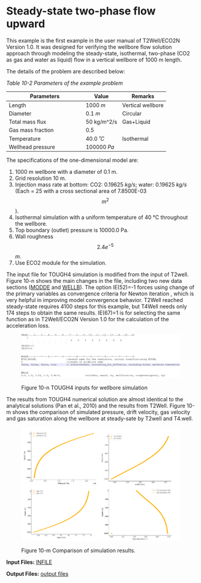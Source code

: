 # Steady-state two-phase flow upward

This example is the first example in the user manual of T2Well/ECO2N Version 1.0. It was designed for verifying the wellbore flow solution approach through modeling the steady-state, isothermal, two-phase (CO2 as gas and water as liquid) flow in a vertical wellbore of 1000 m length.&#x20;

The details of the problem are described below:

_Table 10-2 Parameters of the example problem_

<table><thead><tr><th width="191">Parameters</th><th>Value</th><th>Remarks</th></tr></thead><tbody><tr><td>Length</td><td>1000 <em>m</em></td><td>Vertical wellbore</td></tr><tr><td>Diameter</td><td>0.1 <em>m</em></td><td>Circular</td></tr><tr><td>Total mass flux</td><td>50  <span class="math">kg/m^2/s</span></td><td>Gas+Liquid</td></tr><tr><td>Gas mass fraction</td><td>0.5</td><td></td></tr><tr><td>Temperature</td><td>40.0 <em>˚C</em></td><td>Isothermal</td></tr><tr><td>Wellhead pressure</td><td>100000 <em>Pa</em></td><td></td></tr></tbody></table>

The specifications of the one-dimensional model are:

1. 1000 m wellbore with a diameter of 0.1 m.
2. Grid resolution 10 m.
3. Injection mass rate at bottom: CO2: 0.19625 _kg/s_; water: 0.19625 _kg/s_ (Each = 25  with a cross sectional area of 7.8500E-03 $$m^2$$).
4. Isothermal simulation with a uniform temperature of 40 °C throughout the wellbore.
5. Top boundary (outlet) pressure is 10000.0 Pa.
6. Wall roughness $$2.4e^{-5}$$ _m_.
7. Use ECO2 module for the simulation.

The input  file for TOUGH4 simulation is modified from the input of T2well. Figure 10-n shows the main changes in the file, including two new data sections ([MODDE](../../preparation-of-model-input/keywords-and-input-data/modde.md) and [WELLB](../../preparation-of-model-input/keywords-and-input-data/wellb.md)). The option IE(52)=-1 forces using change of the primary variables as convergence criteria  for Newton iteration , which is very helpful in improving model convergence behavior. T2Well reached steady-state requires  4100 steps for this example, but T4Well needs only 174 steps to obtain the same results.    IE(67)=1 is for selecting the same function as in T2Well/ECO2N Version 1.0  for the calculation of the acceleration loss.&#x20;

<figure><img src="../../.gitbook/assets/image.png" alt=""><figcaption><p>Figure 10-n TOUGH4 inputs for wellbore simulation</p></figcaption></figure>

The results from TOUGH4 numerical solution are almost identical to the analytical solutions (Pan et al., 2010) and the results from T2Well. Figure 10-m shows the comparison of simulated pressure, drift velocity, gas velocity and gas saturation along the wellbore at steady-sate by T2well and T4.well.&#x20;

<figure><img src="../../.gitbook/assets/image (81).png" alt="" width="563"><figcaption><p>Figure 10-m Comparison of simulation results. </p></figcaption></figure>

**Input Files:**                 [INFILE](https://drive.google.com/file/d/1YhAEWy_3j9hWuRzFeiJwJfygNYNUOLQV/view?usp=sharing)

**Output Files:**            [output files](https://drive.google.com/file/d/1lG3IOndwdUHPCzC94F1HGic4x2sbWYtp/view?usp=sharing)
